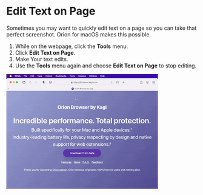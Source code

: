 # Edit Text on Page

Sometimes you may want to quickly edit text on a page so you can take that perfect screenshot. Orion for macOS makes this possible.

1. While on the webpage, click the **Tools** menu.
2. Click **Edit Text on Page**.
3. Make Your text edits.
4. Use the **Tools** menu again and choose **Edit Text on Page** to stop editing.

<img src="media/macos_edit_text.gif" width="400" alt="macOS Edit Text"><br />